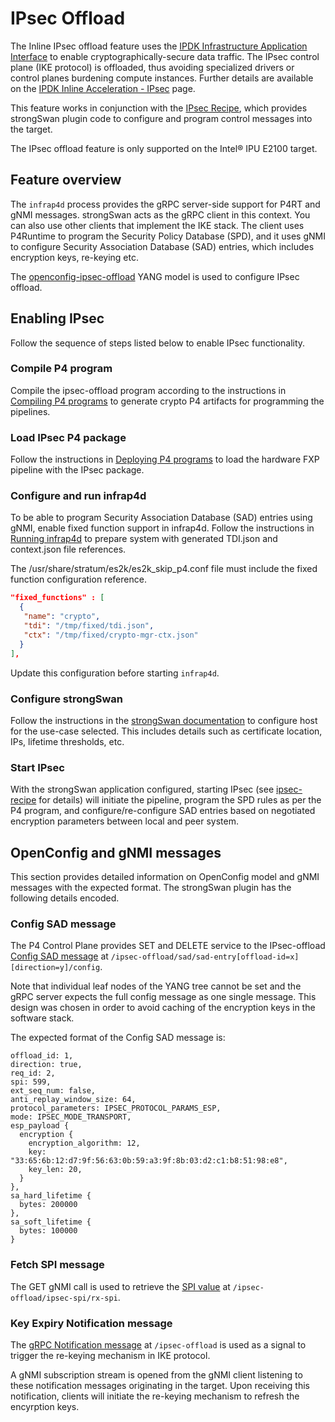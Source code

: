 # IPsec Offload

The Inline IPsec offload feature uses the
[IPDK Infrastructure Application Interface](https://ipdk.io/documentation/Interfaces/InfraApp/)
to enable cryptographically-secure data traffic. The IPsec control plane
(IKE protocol) is offloaded, thus avoiding specialized drivers or control
planes burdening compute instances. Further details are available on the
[IPDK Inline Acceleration - IPsec](https://ipdk.io/documentation/Recipes/InlineIPsec/)
page.

This feature works in conjunction with the
[IPsec Recipe](https://github.com/ipdk-io/ipsec-recipe), which provides
strongSwan plugin code to configure and program control messages into the
target.

The IPsec offload feature is only supported on the Intel&reg; IPU E2100 target.

## Feature overview

The `infrap4d` process provides the gRPC server-side support for P4RT and
gNMI messages. strongSwan acts as the gRPC client in this context.
You can also use other clients that implement the IKE stack. The
client uses P4Runtime to program the Security Policy Database (SPD), and it
uses gNMI to configure Security Association Database (SAD) entries, which
includes encryption keys, re-keying etc.

The [openconfig-ipsec-offload](https://github.com/ipdk-io/openconfig-public/blob/master/release/models/ipsec/openconfig-ipsec-offload.yang)
YANG model is used to configure IPsec offload.

## Enabling IPsec

Follow the sequence of steps listed below to enable IPsec functionality.

### Compile P4 program

Compile the ipsec-offload program according to the instructions in
[Compiling P4 programs](/guides/es2k/compiling-p4-programs.md)
to generate crypto P4 artifacts for programming the pipelines.

### Load IPsec P4 package

Follow the instructions in [Deploying P4 programs](/guides/es2k/deploying-p4-programs.md)
to load the hardware FXP pipeline with the IPsec package.

### Configure and run infrap4d

To be able to program Security Association Database (SAD) entries using gNMI,
enable fixed function support in infrap4d. Follow the instructions in
[Running infrap4d](/guides/es2k/running-infrap4d.md)
to prepare system with generated TDI.json and context.json file references.

The /usr/share/stratum/es2k/es2k_skip_p4.conf file must include the fixed
function configuration reference.

```json
"fixed_functions" : [
  {
   "name": "crypto",
   "tdi": "/tmp/fixed/tdi.json",
   "ctx": "/tmp/fixed/crypto-mgr-ctx.json"
  }
],
```

Update this configuration before starting `infrap4d`.

### Configure strongSwan

Follow the instructions in the [strongSwan documentation](https://docs.strongswan.org/docs/5.9/index.html)
to configure host for the use-case selected. This includes details such as
certificate location, IPs, lifetime thresholds, etc.

### Start IPsec

With the strongSwan application configured, starting IPsec
(see [ipsec-recipe](https://github.com/ipdk-io/ipsec-recipe) for details) will 
initiate the pipeline, program the SPD rules as per the P4 program, and
configure/re-configure SAD entries based on negotiated encryption parameters
between local and peer system.

## OpenConfig and gNMI messages

This section provides detailed information on OpenConfig model and gNMI
messages with the expected format. The strongSwan plugin has the following
details encoded.

### Config SAD message

The P4 Control Plane provides SET and DELETE service to the 
IPsec-offload [Config SAD message](https://github.com/ipdk-io/openconfig-public/blob/master/release/models/ipsec/openconfig-ipsec-offload.yang#L39-L185)
at `/ipsec-offload/sad/sad-entry[offload-id=x][direction=y]/config`.

Note that individual leaf nodes of the YANG tree cannot be set and the gRPC
server expects the full config message as one single message. This design
was chosen in order to avoid caching of the encryption keys in the
software stack.

The expected format of the Config SAD message is:

```text
offload_id: 1,
direction: true,
req_id: 2,
spi: 599,
ext_seq_num: false,
anti_replay_window_size: 64,
protocol_parameters: IPSEC_PROTOCOL_PARAMS_ESP,
mode: IPSEC_MODE_TRANSPORT,
esp_payload {
  encryption {
    encryption_algorithm: 12,
    key: "33:65:6b:12:d7:9f:56:63:0b:59:a3:9f:8b:03:d2:c1:b8:51:98:e8",
    key_len: 20,
  }
},
sa_hard_lifetime {
  bytes: 200000
},
sa_soft_lifetime {
  bytes: 100000
}
```

### Fetch SPI message

The GET gNMI call is used to retrieve the
[SPI value](https://github.com/ipdk-io/openconfig-public/blob/master/release/models/ipsec/openconfig-ipsec-offload.yang#L292)
at `/ipsec-offload/ipsec-spi/rx-spi`.

### Key Expiry Notification message

The [gRPC Notification message](https://github.com/ipdk-io/openconfig-public/blob/master/release/models/ipsec/openconfig-ipsec-offload.yang#L308)
at `/ipsec-offload` is used as a signal to trigger the
re-keying mechanism in IKE protocol.

A gNMI subscription stream is opened from the gNMI client listening to these
notification messages originating in the target. Upon receiving this
notification, clients will initiate the re-keying mechanism to refresh
the encyrption keys.

